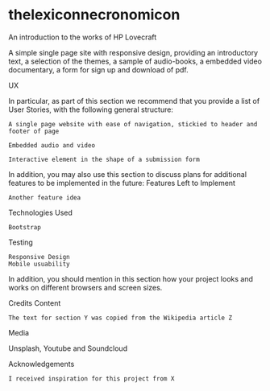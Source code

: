 # thelexiconnecronomicon
An introduction to the works of HP Lovecraft 

A simple single page site with responsive design, providing an introductory text, a selection of the themes, a sample of audio-books, a embedded video documentary, a form for sign up and download of pdf. 

UX

In particular, as part of this section we recommend that you provide a list of User Stories, with the following general structure:

    A single page website with ease of navigation, stickied to header and footer of page 

    Embedded audio and video 

    Interactive element in the shape of a submission form


In addition, you may also use this section to discuss plans for additional features to be implemented in the future:
Features Left to Implement

    Another feature idea

Technologies Used

    Bootstrap

Testing


    Responsive Design 
    Mobile usuability

In addition, you should mention in this section how your project looks and works on different browsers and screen sizes.

Credits
Content

    The text for section Y was copied from the Wikipedia article Z

Media

   Unsplash, Youtube and Soundcloud

Acknowledgements

    I received inspiration for this project from X
